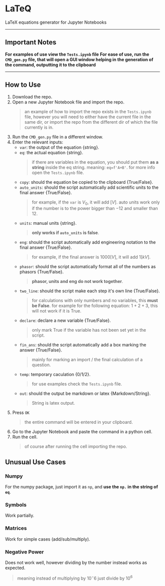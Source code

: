 # LaTeQ
 LaTeX equations generator for Jupyter Notebooks

---

## Important Notes

__For examples of use view the `Tests.ipynb` file__
__For ease of use, run the `CMD_gen.py` file, that will open a GUI window helping in the generation of the command, outputting it to the clipboard__

___

## How to Use

1. Download the repo.
1. Open a new Jupyter Notebook file and import the repo.
	> an example of how to import the repo exists in the `Tests.ipynb` file, however you will need to either have the current file in the same dir, or import the repo from the different dir of which the file currently is in.
1. Run the `CMD_gen.py` file in a different window.
1. Enter the relevant inputs:
	- `var`: the output of the equation {string}.
	- `eq`: the actual equation {string}.
		> if there are variables in the equation, you should put them __as a string__ inside the eq string.
		> meaning: `eq=f'A+B'`.
		> for more info open the `Tests.ipynb` file.
	- `copy`: should the equation be copied to the clipboard {True/False}.
	- `auto_units`: should the script automatically add scientific units to the final answer {True/False}.
		> for example, if the `var` is $V_0$, it will add $[V]$.
		> auto units work only if the number is to the power bigger than $-12$ and smaller than $12$.
	- `units`: manual units {string}.
		> __only works if `auto_units` is false__.
	- `eng`: should the script automatically add engineering notation to the final answer {True/False}.
		> for example, if the final answer is $1000 [V]$, it will add $1 [kV]$.
	- `phasor`: should the script automatically format all of the numbers as phasors {True/False}.
		> __phasor, units and eng do not work together__.
	- `two_line`: should the script make each step it's own line {True/False}.
		> for calculations with only numbers and no variables, this __must be False__.
		> for example for the following equation: $1 + 2 + 3$, this will not work if it is True.
	- `declare`: declare a new variable {True/False}.
		> only mark True if the variable has not been set yet in the script.
	- `fin_ans`: should the script automatically add a box marking the answer {True/False}.
		> mainly for marking an import / the final calculation of a question.
	- `temp`: temporary caculation {0/1/2}.
		> for use examples check the `Tests.ipynb` file.
	- `out`: should the output be markdown or latex {Markdown/String}.
		> String is latex output.
1. Press `OK`
	> the entire command will be entered in your clipboard.
1. Go to the Jupyter Notebook and paste the command in a python cell.
1. Run the cell.
	> of course after running the cell importing the repo.

## Unusual Use Cases

### Numpy

For the numpy package, just import it as `np`, and __use the `np.` in the string of `eq`__.

### Symbols

Work partially.

### Matrices

Work for simple cases (add/sub/multiply).

### Negative Power

Does not work well, however dividing by the number instead works as expected.
> meaning instead of multiplying by $10^-6$ just divide by $10^6$